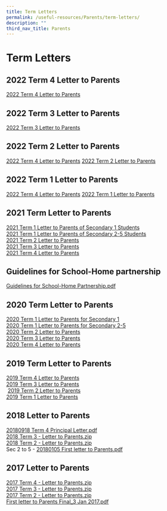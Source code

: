 ```yaml
---
title: Term Letters
permalink: /useful-resources/Parents/term-letters/
description: ""
third_nav_title: Parents
---
```

# Term Letters

## 2022 Term 4 Letter to Parents

<a href="/files/Useful%20Resources/Parents/Term%20letters/20220919%20Term%204%20Principal%20Letter%20v2.pdf" target="_blank">2022 Term 4 Letter to Parents</a>

## 2022 Term 3 Letter to Parents

<a href="/files/Useful%20Resources/Parents/Term%20letters/20220624%20Term%203%20Principal%20Letter.pdf" target="_blank">2022 Term 3 Letter to Parents</a>


## 2022 Term 2 Letter to Parents
<a href="/files/Useful%20Resources/Parents/Term%20letters/" target="_blank">2022 Term 4 Letter to Parents</a>
[2022 Term 2 Letter to Parents](https://www.bukitbatoksec.moe.edu.sg/qql/slot/u537/Useful%20Resources/Parents/Term%20Letters/2022/20220325%20Term%202%20Principal%20Letter.pdf)

## 2022 Term 1 Letter to Parents
<a href="/files/Useful%20Resources/Parents/Term%20letters/" target="_blank">2022 Term 4 Letter to Parents</a>
[2022 Term 1 Letter to Parents](https://www.bukitbatoksec.moe.edu.sg/qql/slot/u537/Useful%20Resources/Parents/Term%20Letters/2022/20220105%20First%20letter%20to%20Parents.pdf)

## 2021 Term Letter to Parents

[2021 Term 1 Letter to Parents of Secondary 1 Students](https://bukitbatoksec.moe.edu.sg/qql/slot/u537/Useful%20Resources/Letter%20to%20Parents/2021/20210104%20First%20letter%20to%20Parents%20Sec%201.pdf)   
[2021 Term 1 Letter to Parents of Secondary 2-5 Students](https://bukitbatoksec.moe.edu.sg/qql/slot/u537/Useful%20Resources/Letter%20to%20Parents/2021/20210104%20First%20letter%20to%20Parents%20Sec%202-5.pdf)   
[2021 Term 2 Letter to Parents](https://www.bukitbatoksec.moe.edu.sg/qql/slot/u537/Useful%20Resources/Letter%20to%20Parents/2021/20210329%20Second%20letter%20to%20Parents.pdf)  
[2021 Term 3 Letter to Parents](https://www.bukitbatoksec.moe.edu.sg/qql/slot/u537/Useful%20Resources/Letter%20to%20Parents/2021/2021%20Term%203%20Letter%20to%20Parents.pdf)  
[2021 Term 4 Letter to Parents](https://www.bukitbatoksec.moe.edu.sg/qql/slot/u537/Useful%20Resources/Letter%20to%20Parents/2021/20210920%20Fourth%20Letter%20to%20Parents%201.pdf)  

## Guidelines for School-Home partnership

[Guidelines for School-Home Partnership.pdf](https://bukitbatoksec.moe.edu.sg/qql/slot/u537/Our%20Partners/Parents/Guidelines%20for%20School-Home%20Partnership.pdf)

## 2020 Term Letter to Parents

[2020 Term 1 Letter to Parents for Secondary 1](https://bukitbatoksec.moe.edu.sg/qql/slot/u537/Parents%20Letter/2020/2020%20Term%201%20Letter%20to%20Parents%20(Sec%201).pdf)  
[2020 Term 1 Letter to Parents for Secondary 2-5](https://bukitbatoksec.moe.edu.sg/qql/slot/u537/Parents%20Letter/2020/2020%20Term%201%20Letter%20to%20Parents%20(Sec%202-5).pdf)  
[2020 Term 2 Letter to Parents](https://bukitbatoksec.moe.edu.sg/qql/slot/u537/Useful%20Resources/Letter%20to%20Parents/2020/20200323%20Term%202%20Principal%20Letter.pdf)   
[2020 Term 3 Letter to Parents](https://bukitbatoksec.moe.edu.sg/qql/slot/u537/Useful%20Resources/Letter%20to%20Parents/2020/20200602%20Term%203%20Principal%20Letter.pdf)   
[2020 Term 4 Letter to Parents](https://bukitbatoksec.moe.edu.sg/qql/slot/u537/Useful%20Resources/Letter%20to%20Parents/2020/BBSS%20Term%204%20Principal%20Letter%202020.pdf)   

## 2019 Term Letter to Parents

[2019 Term 4 Letter to Parents](https://bukitbatoksec.moe.edu.sg/qql/slot/u537/Parents%20Letter/2019/20190924%20Term%204%20Principal%20Letter.pdf)  
[2019 Term 3 Letter to Parents](https://bukitbatoksec.moe.edu.sg/qql/slot/u537/Parents%20Letter/2019/20190709%20Term%203%20Principal%20Letter.pdf)  
 [2019 Term 2 Letter to Parents](https://bukitbatoksec.moe.edu.sg/qql/slot/u537/Parents%20Letter/2019/2019%20-%20Term%202%20pdf.zip)  
[2019 Term 1 Letter to Parents](https://bukitbatoksec.moe.edu.sg/qql/slot/u537/Parents%20Letter/2019/2019_01_04%20-%20First%20Letter%20to%20Parents.zip)   

## 2018 Letter to Parents

[20180918 Term 4 Principal Letter.pdf](https://bukitbatoksec-moe-edu-sg-admin.cwp.sg/qql/slot/u537/Parents%20Letter/2018/20180918%20Term%204%20Principal%20Letter.pdf)  
[2018 Term 3 - Letter to Parents.zip](https://bukitbatoksec-moe-edu-sg-admin.cwp.sg/qql/slot/u537/Parents%20Letter/2018/2018%20Term%203%20-%20Letter%20to%20Parents.zip)   
[2018 Term 2 - Letter to Parents.zip](https://bukitbatoksec-moe-edu-sg-admin.cwp.sg/qql/slot/u537/Parents%20Letter/2018/2018%20Term%202%20-%20Letter%20to%20Parents.zip)  
Sec 2 to 5 - [20180105 First letter to Parents.pdf](https://bukitbatoksec-moe-edu-sg-admin.cwp.sg/qql/slot/u537/Parents%20Letter/2018/20180105%20First%20letter%20to%20Parents.pdf)  

## 2017 Letter to Parents

[2017 Term 4 - Letter to Parents.zip](https://bukitbatoksec-moe-edu-sg-admin.cwp.sg/qql/slot/u537/Our%20Partners/Parents/20170911%20Term%204%20Principal%20Letter.zip)  
[2017 Term 3 - Letter to Parents.zip](https://bukitbatoksec-moe-edu-sg-admin.cwp.sg/qql/slot/u537/Our%20Partners/Parents/20170705%20Term%203%20Principal%20Letter.zip)  
[2017 Term 2 - Letter to Parents.zip](https://bukitbatoksec-moe-edu-sg-admin.cwp.sg/qql/slot/u537/Our%20Partners/Parents/20170328%20Term%202%20Principal%20Letter.zip)  
[First letter to Parents Final\_3 Jan 2017.pdf](https://bukitbatoksec-moe-edu-sg-admin.cwp.sg/qql/slot/u537/Announcements/2017/Letter%20to%20parents/Term%201/20170103%20-%20First%20letter%20to%20Parents_Final.pdf)